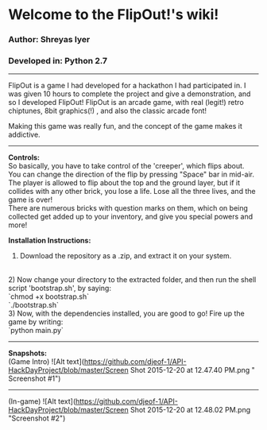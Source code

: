 # Welcome to the FlipOut!'s wiki!

### Author: Shreyas Iyer<br>
### Developed in: Python 2.7<br>

***

FlipOut is a game I had developed for a hackathon I had participated in. I was given 10 hours to complete the project and give a demonstration, and so I developed FlipOut! FlipOut is an arcade game, with real (legit!) retro chiptunes, 8bit graphics(!) , and also the classic arcade font! 

Making this game was really fun, and the concept of the game makes it addictive.

***

**Controls:**<br />
  So basically, you have to take control of the 'creeper', which flips about. You can change the direction of the flip by pressing "Space" bar in mid-air. The player is allowed to flip about the top and the ground layer, but if it collides with any other brick, you lose a life. Lose all the three lives, and the game is over!
<br />
  There are numerous bricks with question marks on them, which on being collected get added up to your inventory, and give you special powers and more!

**Installation Instructions:**
<br />
1) Download the repository as a .zip, and extract it on your system.
<br />
2) Now change your directory to the extracted folder, and then run the shell script 'bootstrap.sh', by saying:<br />
`chmod +x bootstrap.sh`
<br />
`./bootstrap.sh`
<br />
3) Now, with the dependencies installed, you are good to go! Fire up the game by writing: <br />
`python main.py`

***

**Snapshots:**
<br>
(Game Intro)
![Alt text](https://github.com/djeof-1/API-HackDayProject/blob/master/Screen Shot 2015-12-20 at 12.47.40 PM.png " Screenshot #1")

***

(In-game)
![Alt text](https://github.com/djeof-1/API-HackDayProject/blob/master/Screen Shot 2015-12-20 at 12.48.02 PM.png "Screenshot #2")
